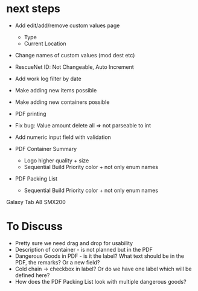 # next steps
* Add edit/add/remove custom values page
  * Type
  * Current Location

* Change names of custom values (mod dest etc)
* RescueNet ID: Not Changeable, Auto Increment

* Add work log filter by date

* Make adding new items possible
* Make adding new containers possible

* PDF printing

* Fix bug: Value amount delete all => not parseable to int

* Add numeric input field with validation

* PDF Container Summary
  * Logo higher quality + size
  * Sequential Build Priority color + not only enum names

* PDF Packing List
  * Sequential Build Priority color + not only enum names

Galaxy Tab A8 SMX200

# To Discuss
* Pretty sure we need drag and drop for usability
* Description of container - is not planned but in the PDF
* Dangerous Goods in PDF - is it the label? What text should be in the PDF, the remarks? Or a new field?
* Cold chain -> checkbox in label? Or do we have one label which will be defined here?
* How does the PDF Packing List look with multiple dangerous goods?